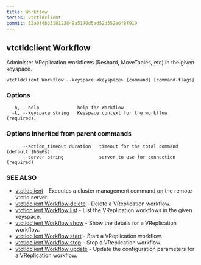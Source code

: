 ```yaml
---
title: Workflow
series: vtctldclient
commit: 52a0f4b3318122849a5170d5ad52d552e6f8f919
---
```

## vtctldclient Workflow

Administer VReplication workflows (Reshard, MoveTables, etc) in the given keyspace.

```
vtctldclient Workflow --keyspace <keyspace> [command] [command-flags]
```

### Options

```
  -h, --help              help for Workflow
  -k, --keyspace string   Keyspace context for the workflow (required).
```

### Options inherited from parent commands

```
      --action_timeout duration   timeout for the total command (default 1h0m0s)
      --server string             server to use for connection (required)
```

### SEE ALSO

* [vtctldclient](../)	 - Executes a cluster management command on the remote vtctld server.
* [vtctldclient Workflow delete](./vtctldclient_workflow_delete/)	 - Delete a VReplication workflow.
* [vtctldclient Workflow list](./vtctldclient_workflow_list/)	 - List the VReplication workflows in the given keyspace.
* [vtctldclient Workflow show](./vtctldclient_workflow_show/)	 - Show the details for a VReplication workflow.
* [vtctldclient Workflow start](./vtctldclient_workflow_start/)	 - Start a VReplication workflow.
* [vtctldclient Workflow stop](./vtctldclient_workflow_stop/)	 - Stop a VReplication workflow.
* [vtctldclient Workflow update](./vtctldclient_workflow_update/)	 - Update the configuration parameters for a VReplication workflow.

